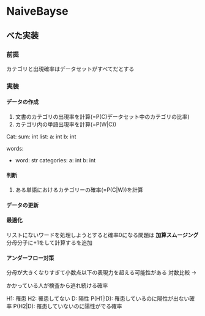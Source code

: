 # NaiveBayse
## べた実装

### 前提
カテゴリと出現確率はデータセットがすべてだとする

### 実装

#### データの作成
1. 文書のカテゴリの出現率を計算(=P(C)データセット中のカテゴリの比率)
1. カテゴリ内の単語出現率を計算(=P(W|C))

Cat:
  sum: int
  list:
    a: int
    b: int


words:
  - word: str
    categories:
      a: int
      b: int

#### 判断
1. ある単語におけるカテゴリーの確率(=P(C|W))を計算

#### データの更新

#### 最適化

リストにないワードを処理しようとすると確率0になる問題は __加算スムージング__ 分母分子に+1をして計算するを追加


#### アンダーフロー対策

分母が大きくなりすぎて小数点以下の表現力を超える可能性がある
対数比較 -> 




かかっている人が検査から逃れ続ける確率

H1: 罹患
H2: 罹患してない
D: 陽性
P(H1|!D): 罹患しているのに陽性が出ない確率
P(H2|D): 罹患していないのに陽性がでる確率